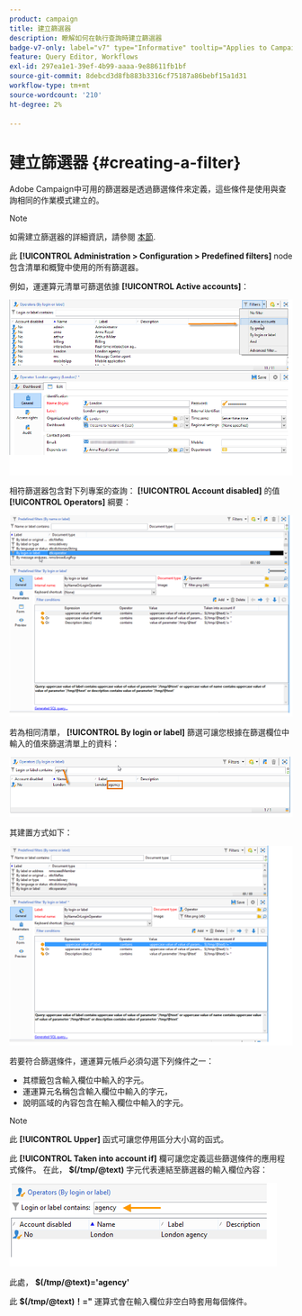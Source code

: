 ```yaml
---
product: campaign
title: 建立篩選器
description: 瞭解如何在執行查詢時建立篩選器
badge-v7-only: label="v7" type="Informative" tooltip="Applies to Campaign Classic v7 only"
feature: Query Editor, Workflows
exl-id: 297ea1e1-39ef-4b99-aaaa-9e88611fb1bf
source-git-commit: 8debcd3d8fb883b3316cf75187a86bebf15a1d31
workflow-type: tm+mt
source-wordcount: '210'
ht-degree: 2%

---
```


# 建立篩選器 {#creating-a-filter}



Adobe Campaign中可用的篩選器是透過篩選條件來定義，這些條件是使用與查詢相同的作業模式建立的。

>[!NOTE]
>
>如需建立篩選器的詳細資訊，請參閱 [本節](../../platform/using/filtering-options.md).

此 **[!UICONTROL Administration > Configuration > Predefined filters]** node包含清單和概覽中使用的所有篩選器。

例如，運運算元清單可篩選依據 **[!UICONTROL Active accounts]**：

![](assets/query_editor_filter_sample_1.png)

相符篩選器包含對下列專案的查詢： **[!UICONTROL Account disabled]** 的值 **[!UICONTROL Operators]** 綱要：

![](assets/query_editor_filter_sample_2.png)

若為相同清單， **[!UICONTROL By login or label]** 篩選可讓您根據在篩選欄位中輸入的值來篩選清單上的資料：

![](assets/query_editor_filter_sample_3.png)

其建置方式如下：

![](assets/query_editor_filter_sample_4.png)

若要符合篩選條件，運運算元帳戶必須勾選下列條件之一：

* 其標籤包含輸入欄位中輸入的字元。
* 運運算元名稱包含輸入欄位中輸入的字元，
* 說明區域的內容包含在輸入欄位中輸入的字元。

>[!NOTE]
>
>此 **[!UICONTROL Upper]** 函式可讓您停用區分大小寫的函式。

此 **[!UICONTROL Taken into account if]** 欄可讓您定義這些篩選條件的應用程式條件。 在此， **$(/tmp/@text)** 字元代表連結至篩選器的輸入欄位內容：

![](assets/query_editor_filter_sample_5.png)

此處， **$(/tmp/@text)=&#39;agency&#39;**

此 **$(/tmp/@text)！=&quot;** 運算式會在輸入欄位非空白時套用每個條件。
